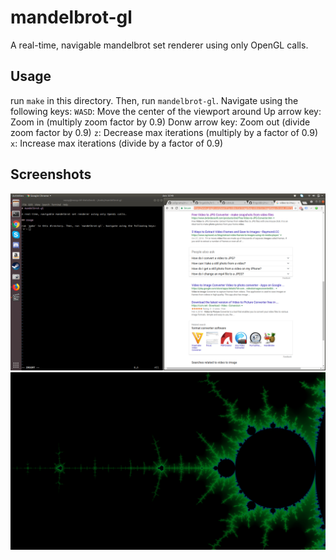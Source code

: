 # mandelbrot-gl

A real-time, navigable mandelbrot set renderer using only OpenGL calls. 

## Usage

run `make` in this directory. Then, run `mandelbrot-gl`. Navigate using the following keys:
`WASD`: Move the center of the viewport around
Up arrow key: Zoom in (multiply zoom factor by 0.9)
Donw arrow key: Zoom out (divide zoom factor by 0.9)
`z`: Decrease max iterations (multiply by a factor of 0.9)
`x`: Increase max iterations (divide by a factor of 0.9)

## Screenshots

![](https://www.github.com/fingoldin/mandelbrot-gl/raw/master/image.png)
![](https://www.github.com/fingoldin/mandelbrot-gl/raw/master/image2.png)
